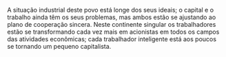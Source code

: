 ﻿A situação industrial deste povo está longe dos seus ideais; o capital e o trabalho ainda têm os seus problemas, mas ambos estão se ajustando ao plano de cooperação sincera. Neste continente singular os trabalhadores estão se transformando cada vez mais em acionistas em todos os campos das atividades econômicas; cada trabalhador inteligente está aos poucos se tornando um pequeno capitalista.